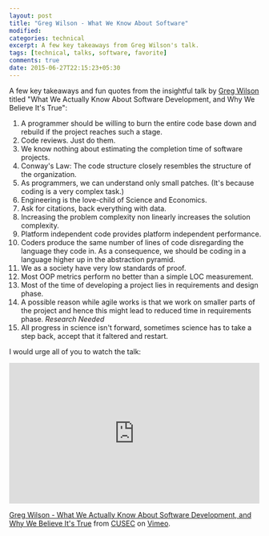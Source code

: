 ```yaml
---
layout: post
title: "Greg Wilson - What We Know About Software"
modified:
categories: technical
excerpt: A few key takeaways from Greg Wilson's talk.
tags: [technical, talks, software, favorite]
comments: true
date: 2015-06-27T22:15:23+05:30
---
```


A few key takeaways and fun quotes from the insightful talk by [Greg Wilson](http://www.cs.toronto.edu/~gvwilson/) titled "What We Actually Know About Software Development, and Why We Believe It's True":

1. A programmer should be willing to burn the entire code base down and rebuild if the project
   reaches such a stage.
2. Code reviews. Just do them.
3. We know nothing about estimating the completion time of software projects.
4. Conway's Law: The code structure closely resembles the structure of the organization.
5. As programmers, we can understand only small patches. (It's because coding is a very complex task.)
6. Engineering is the love-child of Science and Economics.
7. Ask for citations, back everything with data.
8. Increasing the problem complexity non linearly increases the solution complexity.
9. Platform independent code provides platform independent performance.
10. Coders produce the same number of lines of code disregarding the language they code in.
    As a consequence, we should be coding in a language higher up in the abstraction pyramid.
11. We as a society have very low standards of proof.
12. Most OOP metrics perform no better than a simple LOC measurement.
13. Most of the time of developing a project lies in requirements and design phase.
14. A possible reason while agile works is that we work on smaller parts of the project and hence
    this might lead to reduced time in requirements phase. *Research Needed*
15. All progress in science isn't forward, sometimes science has to take a step back, accept that
    it faltered and restart.

I would urge all of you to watch the talk:

<iframe src="https://player.vimeo.com/video/9270320" width="500" height="281" frameborder="0" webkitallowfullscreen mozallowfullscreen allowfullscreen></iframe> <p><a href="https://vimeo.com/9270320">Greg Wilson - What We Actually Know About Software Development, and Why We Believe It&#039;s True</a> from <a href="https://vimeo.com/cusec">CUSEC</a> on <a href="https://vimeo.com">Vimeo</a>.</p>
